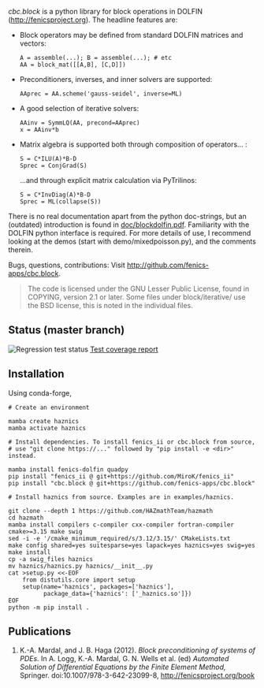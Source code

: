 *cbc.block* is a python library for block operations in DOLFIN
(http://fenicsproject.org). The headline features are:

- Block operators may be defined from standard DOLFIN matrices and vectors:

    ```
    A = assemble(...); B = assemble(...); # etc
    AA = block_mat([[A,B], [C,D]])
    ```

- Preconditioners, inverses, and inner solvers are supported:

    ```
    AAprec = AA.scheme('gauss-seidel', inverse=ML)
    ```

- A good selection of iterative solvers:

    ```
    AAinv = SymmLQ(AA, precond=AAprec)
    x = AAinv*b
    ```

- Matrix algebra is supported both through composition of operators... :

    ```
    S = C*ILU(A)*B-D
    Sprec = ConjGrad(S)
    ```
    ...and through explicit matrix calculation via PyTrilinos:
  
    ```
    S = C*InvDiag(A)*B-D
    Sprec = ML(collapse(S))
    ```
  
There is no real documentation apart from the python doc-strings, but an
(outdated) introduction is found in
[doc/blockdolfin.pdf](https://github.com/fenics-apps/cbc.block/blob/jobh/master/doc/blockdolfin.pdf).
Familiarity with the DOLFIN python interface is required. For more details of
use, I recommend looking at the demos (start with demo/mixedpoisson.py), and
the comments therein.

Bugs, questions, contributions: Visit <http://github.com/fenics-apps/cbc.block>.

> The code is licensed under the GNU Lesser Public License, found in COPYING,
> version 2.1 or later. Some files under block/iterative/ use the BSD license,
> this is noted in the individual files.

Status (master branch)
----------------------
![Regression test status](https://github.com/fenics-apps/cbc.block/actions/workflows/test.yaml/badge.svg?branch=master)
[Test coverage report](https://fenics-apps.github.io/cbc.block/htmlcov/)

Installation
------------
Using conda-forge,

```
# Create an environment

mamba create haznics
mamba activate haznics

# Install dependencies. To install fenics_ii or cbc.block from source,
# use "git clone https://..." followed by "pip install -e <dir>" instead.

mamba install fenics-dolfin quadpy
pip install "fenics_ii @ git+https://github.com/MiroK/fenics_ii"
pip install "cbc.block @ git+https://github.com/fenics-apps/cbc.block"

# Install haznics from source. Examples are in examples/haznics.

git clone --depth 1 https://github.com/HAZmathTeam/hazmath
cd hazmath
mamba install compilers c-compiler cxx-compiler fortran-compiler cmake>=3.15 make swig
sed -i -e '/cmake_minimum_required/s/3.12/3.15/' CMakeLists.txt
make config shared=yes suitesparse=yes lapack=yes haznics=yes swig=yes
make install
cp -a swig_files haznics
mv haznics/haznics.py haznics/__init__.py
cat >setup.py <<-EOF
	from distutils.core import setup
	setup(name='haznics', packages=['haznics'],
          package_data={'haznics': ['_haznics.so']})
EOF
python -m pip install .
````

Publications
------------

1. K.-A. Mardal, and J. B. Haga (2012). *Block preconditioning of systems of PDEs.* In A. Logg, K.-A. Mardal, G. N. Wells et al. (ed) *Automated Solution of Differential Equations by the Finite Element Method,* Springer. doi:10.1007/978-3-642-23099-8, <http://fenicsproject.org/book>
